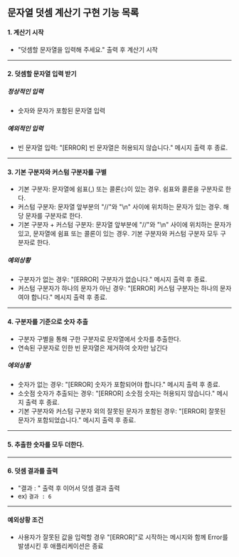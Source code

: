 ## 문자열 덧셈 계산기 구현 기능 목록

#### 1. 계산기 시작
- "덧셈할 문자열을 입력해 주세요." 출력 후 계산기 시작
---

#### 2. 덧셈할 문자열 입력 받기
##### 정상적인 입력
- 숫자와 문자가 포함된 문자열 입력

##### 예외적인 입력
- 빈 문자열 입력: "[ERROR] 빈 문자열은 허용되지 않습니다." 메시지 출력 후 종료.
---

#### 3. 기본 구분자와 커스텀 구분자를 구별
- 기본 구분자: 문자열에 쉼표(,) 또는 콜론(:)이 있는 경우. 쉼표와 콜론을 구분자로 한다.
- 커스텀 구분자: 문자열 앞부분의 "//"와 "\n" 사이에 위치하는 문자가 있는 경우. 해당 문자를 구분자로 한다.
- 기본 구분자 + 커스텀 구분자: 문자열 앞부분에 "//"와 "\n" 사이에 위치하는 문자가 있고, 문자열에 쉼표 또는 콜론이 있는 경우. 기본 구분자와 커스텀 구분자 모두 구분자로 한다.

##### 예외상황
- 구분자가 없는 경우: "[ERROR] 구분자가 없습니다." 메시지 출력 후 종료.
- 커스텀 구분자가 하나의 문자가 아닌 경우: "[ERROR] 커스텀 구분자는 하나의 문자여야 합니다." 메시지 출력 후 종료.
---

#### 4. 구분자를 기준으로 숫자 추출
- 구분자 구별을 통해 구한 구분자로 문자열에서 숫자를 추출한다. 
- 연속된 구분자로 인한 빈 문자열은 제거하여 숫자만 남긴다

##### 에외상황
- 숫자가 없는 경우: "[ERROR] 숫자가 포함되어야 합니다." 메시지 출력 후 종료.
- 소숫점 숫자가 추출되는 경우: "[ERROR] 소숫점 숫자는 허용되지 않습니다." 메시지 출력 후 종료.
- 기본 구분자와 커스텀 구분자 외의 잘못된 문자가 포함된 경우: "[ERROR] 잘못된 문자가 포함되었습니다." 메시지 출력 후 종료.
---

#### 5. 추출한 숫자를 모두 더한다.
---

#### 6. 덧셈 결과를 출력
- "결과 : " 출력 후 이어서 덧셈 결과 출력
- ex) `결과 : 6`

---
#### 예외상황 조건
- 사용자가 잘못된 값을 입력할 경우 "[ERROR]"로 시작하는 메시지와 함께 Error를 발생시킨 후 애플리케이션은 종료